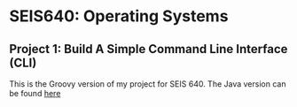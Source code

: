 # SEIS640: Operating Systems
## Project 1: Build A Simple Command Line Interface (CLI)

This is the Groovy version of my project for SEIS 640.  The Java version can be found [here](https://github.com/rossweinstein/SEIS640_Project1_CLI)
